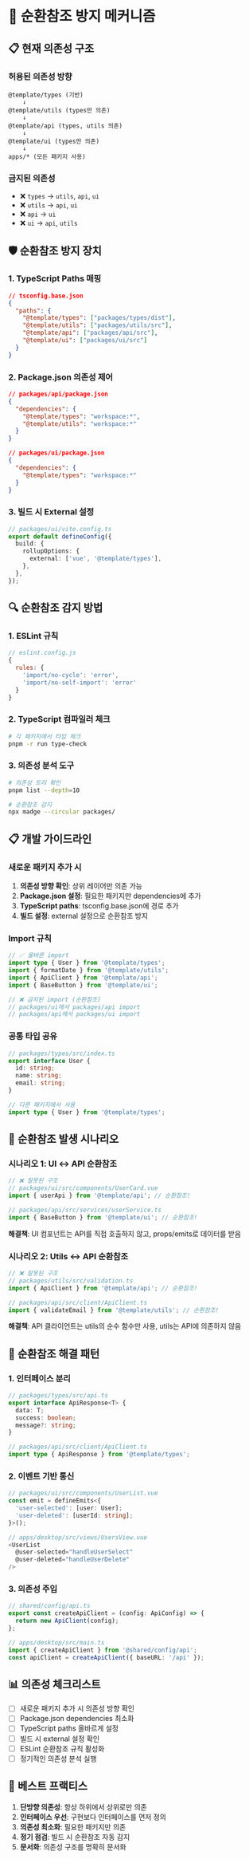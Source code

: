 # 🔄 순환참조 방지 메커니즘

## 📋 현재 의존성 구조

### **허용된 의존성 방향**

```
@template/types (기반)
    ↓
@template/utils (types만 의존)
    ↓
@template/api (types, utils 의존)
    ↓
@template/ui (types만 의존)
    ↓
apps/* (모든 패키지 사용)
```

### **금지된 의존성**

- ❌ `types` → `utils`, `api`, `ui`
- ❌ `utils` → `api`, `ui`
- ❌ `api` → `ui`
- ❌ `ui` → `api`, `utils`

## 🛡️ 순환참조 방지 장치

### **1. TypeScript Paths 매핑**

```json
// tsconfig.base.json
{
  "paths": {
    "@template/types": ["packages/types/dist"],
    "@template/utils": ["packages/utils/src"],
    "@template/api": ["packages/api/src"],
    "@template/ui": ["packages/ui/src"]
  }
}
```

### **2. Package.json 의존성 제어**

```json
// packages/api/package.json
{
  "dependencies": {
    "@template/types": "workspace:*",
    "@template/utils": "workspace:*"
  }
}

// packages/ui/package.json
{
  "dependencies": {
    "@template/types": "workspace:*"
  }
}
```

### **3. 빌드 시 External 설정**

```typescript
// packages/ui/vite.config.ts
export default defineConfig({
  build: {
    rollupOptions: {
      external: ['vue', '@template/types'],
    },
  },
});
```

## 🔍 순환참조 감지 방법

### **1. ESLint 규칙**

```javascript
// eslint.config.js
{
  rules: {
    'import/no-cycle': 'error',
    'import/no-self-import': 'error'
  }
}
```

### **2. TypeScript 컴파일러 체크**

```bash
# 각 패키지에서 타입 체크
pnpm -r run type-check
```

### **3. 의존성 분석 도구**

```bash
# 의존성 트리 확인
pnpm list --depth=10

# 순환참조 감지
npx madge --circular packages/
```

## 📋 개발 가이드라인

### **새로운 패키지 추가 시**

1. **의존성 방향 확인**: 상위 레이어만 의존 가능
2. **Package.json 설정**: 필요한 패키지만 dependencies에 추가
3. **TypeScript paths**: tsconfig.base.json에 경로 추가
4. **빌드 설정**: external 설정으로 순환참조 방지

### **Import 규칙**

```typescript
// ✅ 올바른 import
import type { User } from '@template/types';
import { formatDate } from '@template/utils';
import { ApiClient } from '@template/api';
import { BaseButton } from '@template/ui';

// ❌ 금지된 import (순환참조)
// packages/ui에서 packages/api import
// packages/api에서 packages/ui import
```

### **공통 타입 공유**

```typescript
// packages/types/src/index.ts
export interface User {
  id: string;
  name: string;
  email: string;
}

// 다른 패키지에서 사용
import type { User } from '@template/types';
```

## 🚨 순환참조 발생 시나리오

### **시나리오 1: UI ↔ API 순환참조**

```typescript
// ❌ 잘못된 구조
// packages/ui/src/components/UserCard.vue
import { userApi } from '@template/api'; // 순환참조!

// packages/api/src/services/userService.ts
import { BaseButton } from '@template/ui'; // 순환참조!
```

**해결책**: UI 컴포넌트는 API를 직접 호출하지 않고, props/emits로 데이터를 받음

### **시나리오 2: Utils ↔ API 순환참조**

```typescript
// ❌ 잘못된 구조
// packages/utils/src/validation.ts
import { ApiClient } from '@template/api'; // 순환참조!

// packages/api/src/client/ApiClient.ts
import { validateEmail } from '@template/utils'; // 순환참조!
```

**해결책**: API 클라이언트는 utils의 순수 함수만 사용, utils는 API에 의존하지 않음

## 🔧 순환참조 해결 패턴

### **1. 인터페이스 분리**

```typescript
// packages/types/src/api.ts
export interface ApiResponse<T> {
  data: T;
  success: boolean;
  message?: string;
}

// packages/api/src/client/ApiClient.ts
import type { ApiResponse } from '@template/types';
```

### **2. 이벤트 기반 통신**

```typescript
// packages/ui/src/components/UserList.vue
const emit = defineEmits<{
  'user-selected': [user: User];
  'user-deleted': [userId: string];
}>();

// apps/desktop/src/views/UsersView.vue
<UserList
  @user-selected="handleUserSelect"
  @user-deleted="handleUserDelete"
/>
```

### **3. 의존성 주입**

```typescript
// shared/config/api.ts
export const createApiClient = (config: ApiConfig) => {
  return new ApiClient(config);
};

// apps/desktop/src/main.ts
import { createApiClient } from '@shared/config/api';
const apiClient = createApiClient({ baseURL: '/api' });
```

## 📊 의존성 체크리스트

- [ ] 새로운 패키지 추가 시 의존성 방향 확인
- [ ] Package.json dependencies 최소화
- [ ] TypeScript paths 올바르게 설정
- [ ] 빌드 시 external 설정 확인
- [ ] ESLint 순환참조 규칙 활성화
- [ ] 정기적인 의존성 분석 실행

## 🎯 베스트 프랙티스

1. **단방향 의존성**: 항상 하위에서 상위로만 의존
2. **인터페이스 우선**: 구현보다 인터페이스를 먼저 정의
3. **의존성 최소화**: 필요한 패키지만 의존
4. **정기 점검**: 빌드 시 순환참조 자동 감지
5. **문서화**: 의존성 구조를 명확히 문서화
